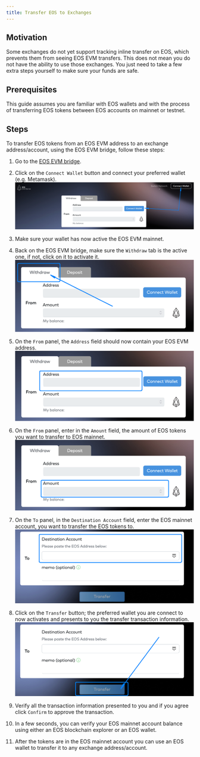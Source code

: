 ```yaml
---
title: Transfer EOS to Exchanges
---
```


## Motivation

Some exchanges do not yet support tracking inline transfer on EOS, which prevents them from seeing EOS EVM transfers. This does not mean you do not have the ability to use those exchanges. You just need to take a few extra steps yourself to make sure your funds are safe.

## Prerequisites

This guide assumes you are familiar with EOS wallets and with the process of transferring EOS tokens between EOS accounts on mainnet or testnet.

## Steps

To transfer EOS tokens from an EOS EVM address to an exchange address/account, using the EOS EVM bridge, follow these steps:

1. Go to the [EOS EVM bridge](https://bridge.evm.eosnetwork.com/).
2. Click on the `Connect Wallet` button and connect your preferred wallet (e.g. Metamask).
\
![metamask top network button](./images/connect-wallet-button.png)

3. Make sure your wallet has now active the EOS EVM mainnet.
4. Back on the EOS EVM bridge, make sure the `Withdraw` tab is the active one, if not, click on it to activate it.
\
![metamask top network button](./images/withdraw-tab-active.png)

5. On the `From` panel, the `Address` field should now contain your EOS EVM address.
\
![metamask top network button](./images/from-address-field.png)

6. On the `From` panel, enter in the `Amount` field, the amount of EOS tokens you want to transfer to EOS mainnet.
\
![metamask top network button](./images/from-amount-field.png)

7. On the `To` panel, in the `Destination Account` field, enter the EOS mainnet account, you want to transfer the EOS tokens to.
\
![metamask top network button](./images/to-destination-field.png)

8. Click on the `Transfer` button; the preferred wallet you are connect to now activates and presents to you the transfer transaction information.
\
![metamask top network button](./images/transfer-button.png)

9. Verify all the transaction information presented to you and if you agree click `Confirm` to approve the transaction.
10. In a few seconds, you can verify your EOS mainnet account balance using either an EOS blockchain explorer or an EOS wallet.
11. After the tokens are in the EOS mainnet account you can use an EOS wallet to transfer it to any exchange address/account.
